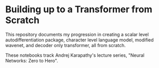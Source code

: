 # Building up to a Transformer from Scratch

This repository documents my progression in creating a scalar level autodifferentiation package, character level language model, modified wavenet, and decoder only transformer, all from scratch.

These notebooks track Andrej Karapathy's lecture series, "Neural Networks: Zero to Hero".
